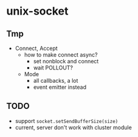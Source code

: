 # unix-socket

## Tmp
- Connect, Accept
  - how to make connect async?
    - set nonblock and connect
    - wait POLLOUT?
  - Mode
    - all callbacks, a lot
    - event emitter instead

## TODO

- support `socket.setSendBufferSize(size)`
- current, server don't work with cluster module
